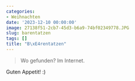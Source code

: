 ```yaml
---
categories:
- Weihnachten
date: '2023-12-10 00:00:00'
image: 27138f51-2cb7-45d3-b6a9-74bf02349778.JPG
slug: barentatzen
tags: []
title: "B\xE4rentatzen"
---
```



> Wo gefunden? Im Internet.

Guten Appetit! :)